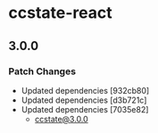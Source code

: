 # ccstate-react

## 3.0.0

### Patch Changes

- Updated dependencies [932cb80]
- Updated dependencies [d3b721c]
- Updated dependencies [7035e82]
  - ccstate@3.0.0
